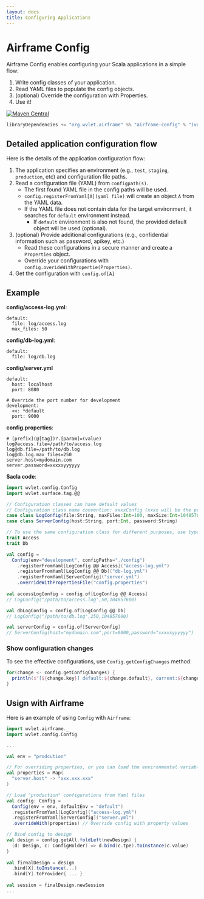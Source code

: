 ```yaml
--- 
layout: docs
title: Configuring Applications
---
```


# Airframe Config

Airframe Config enables configuring your Scala applications in a simple flow:

1. Write config classes of your application.
1. Read YAML files to populate the config objects.
1. (optional) Override the configuration with Properties.
1. Use it!

[![Maven Central](https://maven-badges.herokuapp.com/maven-central/org.wvlet/airframe-config_2.12/badge.svg)](https://maven-badges.herokuapp.com/maven-central/org.wvlet/airframe-config_2.12/)

```scala
libraryDependencies += "org.wvlet.airframe" %% "airframe-config" % "(version)"
```

## Detailed application configuration flow

Here is the details of the application configuration flow:

1. The application specifies an environment (e.g., `test`, `staging`, `production`, etc) and configuration file paths.
1. Read a configuration file (YAML) from `configpath(s)`.
   - The first found YAML file in the config paths will be used.
   - `config.registerFromYaml[A](yaml file)` will create an object `A` from the YAML data.
   - If the YAML file does not contain data for the target environment, it searches for `default` environment instead.
       - If `default` environment is also not found, the provided default object will be used (optional).
1. (optional) Provide additional configurations (e.g., confidential information such as password, apikey, etc.)
   - Read these configurations in a secure manner and create a `Properties` object.
   - Override your configurations with `config.overideWithPropertie(Properties)`.
1. Get the configuration with `config.of[A]`


## Example

**config/access-log.yml**:
```
default:
  file: log/access.log
  max_files: 50
```

**config/db-log.yml**:
```
default:
  file: log/db.log
```

**config/server.yml**
```
default:
  host: localhost
  port: 8080

# Override the port number for development
development:
  <<: *default
  port: 9000
```

**config.properties**:
```
# [prefix](@[tag])?.[param]=(value)
log@access.file=/path/to/access.log
log@db.file=/path/to/db.log
log@db.log.max_files=250
server.host=mydomain.com
server.password=xxxxxyyyyyy
```

**Sacla code**:
```scala
import wvlet.config.Config
import wvlet.surface.tag.@@

// Configuration classes can have default values
// Configuration class name convention: xxxxConfig (xxxx will be the prefix for properties file)
case class LogConfig(file:String, maxFiles:Int=100, maxSize:Int=10485760)
case class ServerConfig(host:String, port:Int, password:String)

// To use the same configuration class for different purposes, use type tag (@@ Tag)
trait Access
trait Db

val config = 
  Config(env="development", configPaths="./config")
    .registerFromYaml[LogConfig @@ Access]("access-log.yml")
    .registerFromYaml[LogConfig @@ Db]("db-log.yml")
    .registerFromYaml[ServerConfig]("server.yml")
    .overrideWithPropertiesFile("config.properties")
    
val accessLogConfig = config.of[LogConfig @@ Access]
// LogConfig("/path/to/access.log",50,104857600)

val dbLogConfig = config.of[LogConfig @@ Db]
// LogConfig("/path/to/db.log",250,104857600)

val serverConfig = config.of[ServerConfig]
// ServerConfig(host="mydomain.com",port=9000,password="xxxxxyyyyyy")

```


### Show configuration changes

To see the effective configurations, use `Config.getConfigChanges` method:
```scala
for(change <- config.getConfigChanges) {
  println(s"[${change.key}] default:${change.default}, current:${change.current}")
}
```


## Usign with Airframe

Here is an example of using `Config` with `Airframe`:

```scala
import wvlet.airframe._
import wvlet.config.Config

...

val env = "prodcution"

// For overriding properties, or you can load the environmental variables here
val properties = Map(
  "server.host" -> "xxx.xxx.xxx" 
)

// Load "production" configurations from Yaml files
val config: Config =
  Config(env = env, defaultEnv = "default")
  .registerFromYaml[LogConfig]("access-log.yml")  
  .registerFromYaml[ServerConfig]("server.yml")
  .overrideWith(properties) // Override config with property values

// Bind config to design
val design = config.getAll.foldLeft(newDesign) {
  (d: Design, c: ConfigHolder) => d.bind(c.tpe).toInstance(c.value)
}
  
val firnalDesign = design
  .bind[X].toInstance(...)
  .bind[Y].toProvider{ ... }
   
val session = finalDesign.newSession
...

```
